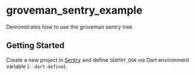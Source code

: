 # groveman_sentry_example

Demonstrates how to use the groveman sentry tree.

## Getting Started

Create a new project in [Sentry](https://sentry.io/) and define `SENTRY_DSN` via Dart environment variable (`--dart-define`).

